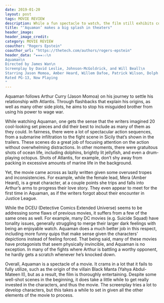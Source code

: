 ```yaml
---
date: 2019-01-20
layout: post
tags: MOVIE REVIEW
description: While a fun spectacle to watch, the film still exhibits common superhero movie flaws
title: "‘Aquaman’ makes a big splash in theaters"
header_image: 
header_image_credit:   
category: MOVIE REVIEW
coauthor: "Rogers Epstein"
coauthor_url: "https://thetech.com/authors/rogers-epstein"
header_data: "★★★✩✩\n
Aquaman\n
Directed by James Wan\n
Screenplay by David Leslie, Johnson-McGoldrick, and Will Beall\n
Starring Jason Momoa, Amber Heard, Willem Dafoe, Patrick Wilson, Dolph Lundgren\n
Rated PG-13, Now Playing
"
---
```


Aquaman follows Arthur Curry (Jason Momoa) on his journey to settle his relationship with Atlantis. Through flashbacks that explain his origins, as well as many other side plots, he aims to stop his misguided brother from using his power to wage war.<!--break-->

While watching Aquaman, one gets the sense that the writers imagined 20 cool-looking set pieces and did their best to include as many of them as they could. In fairness, there were a lot of spectacular action sequences, from a submarine infiltration to the fight scene in Sicily that’s shown in the trailers. These scenes do a great job of focusing attention on the action without overwhelming distractions. In other moments, there were gratuitous shots of ocean life, including dolphins, brightly lit jellyfish, and even a drum-playing octopus. Shots of Atlantis, for example, don’t shy away from packing in excessive amounts of marine life in the background.

Yet, the movie came across as lazily written given some overused tropes and inconsistencies. For example, while the female lead, Mera (Amber Heard), is a great character, at a couple points she trips and falls into Arthur’s arms to progress their love story. They even appear to meet for the first time in Aquaman, as if the writers forgot about their encounter in Justice League.

While the DCEU (Detective Comics Extended Universe) seems to be addressing some flaws of previous movies, it suffers from a few of the same ones as well. For example, many DC movies (e.g. Suicide Squad) have tonality issues, generally struggling to merge their larger dark feelings with being an enjoyable watch. Aquaman does a much better job in this respect, including more funny quips that make sense given the characters’ depictions instead of feeling forced. That being said, many of these movies have protagonists that seem physically invincible, and Aquaman is no exception. In many of the fights where Arthur is battling a worthy opponent, he hardly gets a scratch whenever he’s knocked down.

Overall, Aquaman is a spectacle of a movie. It crams in a lot that it fails to fully utilize, such as the origin of the villain Black Manta (Yahya Abdul-Mateen II), but as a result, the film is thoroughly entertaining. Despite some well-shot scenes in the beginning, it does take a little while to get really invested in the characters, and thus the movie. The screenplay tries a lot to develop characters, but this takes a while to set in given all the other elements of the movie to process.